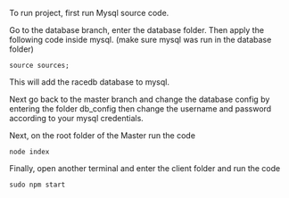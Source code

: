 To run project, first run Mysql source code.

Go to the database branch, enter the database folder. Then apply the following code inside mysql. (make sure mysql was run in the database folder)
```
source sources;
```
This will add the racedb database to mysql.

Next go back to the master branch and change the database config by entering the folder db_config then change the username and password according to your mysql credentials.

Next, on the root folder of the Master run the code 
```
node index
```
Finally, open another terminal and enter the client folder and run the code
```
sudo npm start
```

